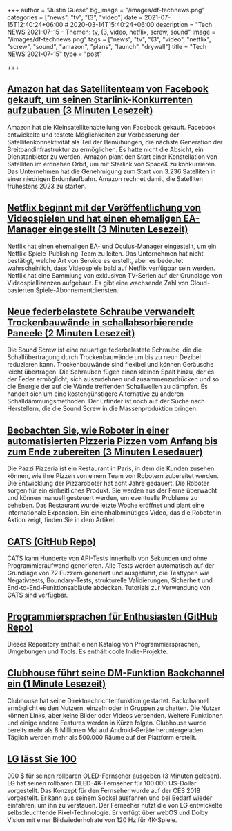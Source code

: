 +++
author = "Justin Guese"
bg_image = "/images/df-technews.png"
categories = ["news", "tv", "(3", "video"]
date = 2021-07-15T12:40:24+06:00 # 2020-03-14T15:40:24+06:00
description = "Tech NEWS 2021-07-15 - Themen: tv, (3, video, netflix, screw, sound"
image = "/images/df-technews.png"
tags = ["news", "tv", "(3", "video", "netflix", "screw", "sound", "amazon", "plans", "launch", "drywall"]
title = "Tech NEWS 2021-07-15"
type = "post"

+++

## [Amazon hat das Satellitenteam von Facebook gekauft, um seinen Starlink-Konkurrenten aufzubauen (3 Minuten Lesezeit)](https://arstechnica.com/information-technology/2021/07/amazon-bought-facebooks-satellite-team-to-help-build-its-starlink-competitor/)

 Amazon hat die Kleinsatellitenabteilung von Facebook gekauft. Facebook entwickelte und testete Möglichkeiten zur Verbesserung der Satellitenkonnektivität als Teil der Bemühungen, die nächste Generation der Breitbandinfrastruktur zu ermöglichen. Es hatte nicht die Absicht, ein Dienstanbieter zu werden. Amazon plant den Start einer Konstellation von Satelliten im erdnahen Orbit, um mit Starlink von SpaceX zu konkurrieren. Das Unternehmen hat die Genehmigung zum Start von 3.236 Satelliten in einer niedrigen Erdumlaufbahn. Amazon rechnet damit, die Satelliten frühestens 2023 zu starten.

## [Netflix beginnt mit der Veröffentlichung von Videospielen und hat einen ehemaligen EA-Manager eingestellt (3 Minuten Lesezeit)](https://arstechnica.com/gaming/2021/07/netflix-will-start-publishing-video-games-has-hired-former-ea-exec/)

 Netflix hat einen ehemaligen EA- und Oculus-Manager eingestellt, um ein Netflix-Spiele-Publishing-Team zu leiten. Das Unternehmen hat nicht bestätigt, welche Art von Service es erstellt, aber es bedeutet wahrscheinlich, dass Videospiele bald auf Netflix verfügbar sein werden. Netflix hat eine Sammlung von exklusiven TV-Serien auf der Grundlage von Videospiellizenzen aufgebaut. Es gibt eine wachsende Zahl von Cloud-basierten Spiele-Abonnementdiensten.

## [Neue federbelastete Schraube verwandelt Trockenbauwände in schallabsorbierende Paneele (2 Minuten Lesezeit)](https://gizmodo.com/new-spring-loaded-screw-turns-drywall-into-sound-absorb-1847280616)

 Die Sound Screw ist eine neuartige federbelastete Schraube, die die Schallübertragung durch Trockenbauwände um bis zu neun Dezibel reduzieren kann. Trockenbauwände sind flexibel und können Geräusche leicht übertragen. Die Schrauben fügen einen kleinen Spalt hinzu, der es der Feder ermöglicht, sich auszudehnen und zusammenzudrücken und so die Energie der auf die Wände treffenden Schallwellen zu dämpfen. Es handelt sich um eine kostengünstigere Alternative zu anderen Schalldämmungsmethoden. Der Erfinder ist noch auf der Suche nach Herstellern, die die Sound Screw in die Massenproduktion bringen.

## [Beobachten Sie, wie Roboter in einer automatisierten Pizzeria Pizzen vom Anfang bis zum Ende zubereiten (3 Minuten Lesedauer)](https://singularityhub.com/2021/07/14/watch-robots-make-pizzas-from-start-to-finish-at-an-automated-pizzeria/)

 Die Pazzi Pizzeria ist ein Restaurant in Paris, in dem die Kunden zusehen können, wie ihre Pizzen von einem Team von Robotern zubereitet werden. Die Entwicklung der Pizzaroboter hat acht Jahre gedauert. Die Roboter sorgen für ein einheitliches Produkt. Sie werden aus der Ferne überwacht und können manuell gesteuert werden, um eventuelle Probleme zu beheben. Das Restaurant wurde letzte Woche eröffnet und plant eine internationale Expansion. Ein eineinhalbminütiges Video, das die Roboter in Aktion zeigt, finden Sie in dem Artikel.

## [CATS (GitHub Repo)](https://github.com/Endava/cats)

 CATS kann Hunderte von API-Tests innerhalb von Sekunden und ohne Programmieraufwand generieren. Alle Tests werden automatisch auf der Grundlage von 72 Fuzzern generiert und ausgeführt, die Testtypen wie Negativtests, Boundary-Tests, strukturelle Validierungen, Sicherheit und End-to-End-Funktionsabläufe abdecken. Tutorials zur Verwendung von CATS sind verfügbar.

## [Programmiersprachen für Enthusiasten (GitHub Repo)](https://github.com/prathyvsh/pl-catalog)

 Dieses Repository enthält einen Katalog von Programmiersprachen, Umgebungen und Tools. Es enthält coole Indie-Projekte.

## [Clubhouse führt seine DM-Funktion Backchannel ein (1 Minute Lesezeit)](https://www.theverge.com/2021/7/14/22576771/clubhouse-dm-backchannel-update-message)

 Clubhouse hat seine Direktnachrichtenfunktion gestartet. Backchannel ermöglicht es den Nutzern, einzeln oder in Gruppen zu chatten. Die Nutzer können Links, aber keine Bilder oder Videos versenden. Weitere Funktionen und einige andere Features werden in Kürze folgen. Clubhouse wurde bereits mehr als 8 Millionen Mal auf Android-Geräte heruntergeladen. Täglich werden mehr als 500.000 Räume auf der Plattform erstellt.

## [LG lässt Sie 100](https://screenrant.com/lg-rollable-oled-r-tv-available-price-design-features/)

000 $ für seinen rollbaren OLED-Fernseher ausgeben (3 Minuten gelesen). LG hat seinen rollbaren OLED-4K-Fernseher für 100.000 US-Dollar vorgestellt. Das Konzept für den Fernseher wurde auf der CES 2018 vorgestellt. Er kann aus seinem Sockel ausfahren und bei Bedarf wieder einfahren, um ihn zu verstauen. Der Fernseher nutzt die von LG entwickelte selbstleuchtende Pixel-Technologie. Er verfügt über webOS und Dolby Vision mit einer Bildwiederholrate von 120 Hz für 4K-Spiele.

